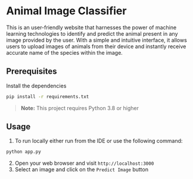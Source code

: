 # Animal Image Classifier

This is an user-friendly website that harnesses the power of machine learning technologies to identify and predict the animal present in any image provided by the user. With a simple and intuitive interface, it allows users to upload images of animals from their device and instantly receive accurate name of the species within the image.

## Prerequisites

Install the dependencies

```bash
pip install -r requirements.txt
```

> **Note:** This project requires Python 3.8 or higher

## Usage

1. To run locally either run from the IDE or use the following command:

```bash
python app.py
```

2. Open your web browser and visit `http://localhost:3000`
3. Select an image and click on the `Predict Image` button
